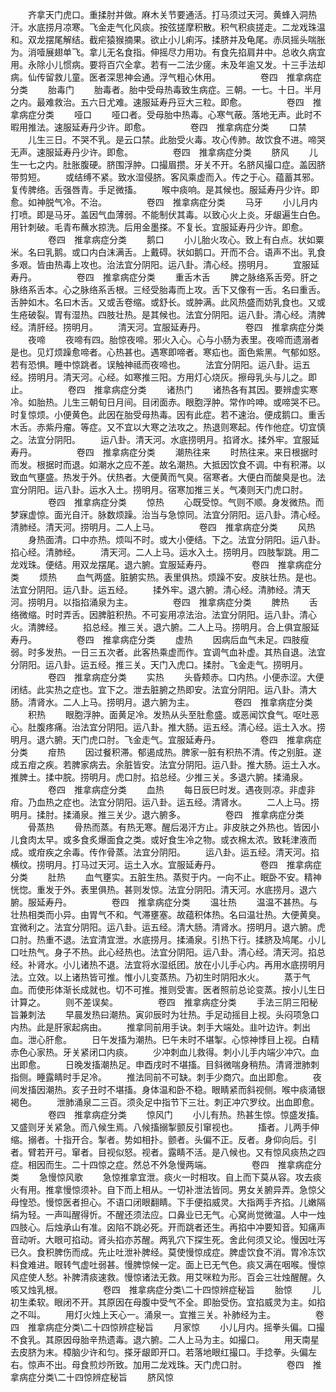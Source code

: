 <!-- { "loadSidebar": true } -->
　　齐拿天门虎口。重揉肘并做。麻木关节要通活。打马须过天河。黄蜂入洞热汗。水底捞月凉寒。飞金走气化风痰。按弦搓摩积散。积气积痰搓走。二龙戏珠温和。双龙摆尾解结。截疟猿猴摘果。欲止小儿痢泻。揉脐并及龟尾。赤凤摇头喘胀为。消噎展翅单飞。拿儿无名食指。伸摇尽力用功。有食先掐肩井中。总收久病宜用。永除小儿惯病。要将百穴全拿。若有一二法少瘥。未及年逾又发。十三手法却病。仙传留救儿童。医者深思神会通。浮气粗心休用。
　　
　　卷四　推拿病症分类
　　胎毒门
　　胎毒者。胎中受母热毒致生病症。三朝。一七。十日。半月之内。最难救治。五六日尤难。速服延寿丹豆大三粒。即愈。
　　
　　卷四　推拿病症分类
　　哑口
　　哑口者。受母胎中热毒。心寒气蔽。落地无声。此时不暇用推法。速服延寿丹少许。即愈。
　　
　　卷四　推拿病症分类
　　口禁
　　儿生三日。不哭不乳。是云口禁。此胎受火毒。攻心传肺。故饮食不进。啼哭无声。速服延寿丹少许。即愈。
　　
　　卷四　推拿病症分类
　　脐风
　　儿生一七之内。肚胀腹硬。脐围浮肿。口撮眉攒。牙关不开。名脐风撮口症。盖因脐带剪短。
　　或结缚不紧。致水湿侵脐。客风乘虚而入。传之于心。蕴蓄其邪。复传脾络。舌强唇青。手足微搐。
　　喉中痰响。是其候也。服延寿丹少许。即愈。如神脱气冷。不治。
　　
　　卷四　推拿病症分类
　　马牙
　　小儿月内打喷。即是马牙。盖因气血薄弱。不能制伏其毒。以致心火上炎。牙龈遍生白色。用针刺破。毛青布蘸水掠洗。后用金墨搽。不复长。宜服延寿丹少许。即愈。
　　
　　卷四　推拿病症分类
　　鹅口
　　小儿胎火攻心。致上有白点。状如粟米。名曰乳鹅。或口内白沫满舌。上戴碍。状如鹅口。开而不合。语声不出。乳食多艰。皆由热毒上攻也。治法宜分阴阳。运八卦。清心经。捞明月。
　　宜服延寿丹。
　　
　　卷四　推拿病症分类
　　重舌木舌
　　脾之脉络系舌旁。肝之脉络系舌本。心之脉络系舌根。三经受胎毒而上攻。舌下又像有一舌。名曰重舌。舌肿如木。名曰木舌。又或舌卷缩。或舒长。或肿满。此风热盛而妨乳食也。又或生疮破裂。胃有湿热。四肢壮热。是其候也。法宜分阴阳。运八卦。清心经。清脾经。清肝经。捞明月。
　　清天河。宜服延寿丹。
　　
　　卷四　推拿病症分类
　　夜啼
　　夜啼有四。胎惊夜啼。邪火入心。心与小肠为表里。夜啼而遗溺者是也。见灯烦躁愈啼者。心热甚也。遇寒即啼者。寒疝也。面色紫黑。气郁如怒。若有恐惧。睡中惊跳者。误触神祗而夜啼也。
　　法宜分阴阳。运八卦。运五经。捞明月。清天河。心经。如寒推三阳。方用灯心烧灰。擦母乳头与儿之。即止。
　　
　　卷四　推拿病症分类
　　诸热门
　　诸热各有其因。要辨虚实寒冷。如胎热。儿生三朝旬日月间。目闭面赤。眼胞浮肿。常作吟呻。或啼哭不已。时复惊烦。小便黄色。此因在胎受母热毒。因有此症。若不速治。便成鹅口。重舌木舌。赤紫丹瘤。等症。又不宜以大寒之法攻之。热退则寒起。传作他症。切宜慎之。法宜分阴阳。
　　运八卦。清天河。水底捞明月。掐肾水。揉外牢。宜服延寿丹。
　　
　　卷四　推拿病症分类
　　潮热往来
　　时热往来。来日根据时而发。根据时而退。如潮水之应不差。故名潮热。大抵因饮食不调。中有积滞。以致血气壅盛。热发于外。伏热者。大便黄而气臭。宿寒者。大便白而酸臭是也。法宜分阴阳。运八卦。运水入土。捞明月。宿寒加推三关。气凑则天门虎口肘。
　　
　　卷四　推拿病症分类
　　惊热
　　心既受惊。气则不顺。身发微热。而梦寐虚惊。面光自汗。脉数烦躁。治当与急惊同。法宜分阴阳。运八卦。清心经。清肺经。清天河。捞明月。二人上马。
　　
　　卷四　推拿病症分类
　　风热
　　身热面清。口中亦热。烦叫不时。或大小便结。下之。法宜分阴阳。运八卦。掐心经。清肺经。
　　清天河。二人上马。运水入土。捞明月。四肢掣跳。用二龙戏珠。便结。用双龙摆尾。退六腑。宜服延寿丹。
　　
　　卷四　推拿病症分类
　　烦热
　　血气两盛。脏腑实热。表里俱热。烦躁不安。皮肤壮热。是也。法宜分阴阳。运八卦。运五经。
　　揉外牢。退六腑。清心经。清肺经。清天河。捞明月。以指掐涌泉为主。
　　
　　卷四　推拿病症分类
　　脾热
　　舌络微缩。时时弄舌。因脾脏积热。不可妄用凉法治。法宜分阴阳。运八卦。清心火。清脾经。
　　掐总经。推三关。退六腑。二人上马。捞明月。合上俱宜服延寿丹。
　　
　　卷四　推拿病症分类
　　虚热
　　因病后血气未足。四肢瘦弱。时多发热。一日三五次者。此客热乘虚而作。宜调气血补虚。其热自退。法宜分阴阳。运八卦。运五经。推三关。天门入虎口。揉肘。飞金走气。捞明月。
　　
　　卷四　推拿病症分类
　　实热
　　头昏颊赤。口内热。小便赤涩。大便闭结。此实热之症也。宜下之。泄去脏腑之热即安。法宜分阴阳。运八卦。清大肠。清肾水。二人上马。捞明月。退六腑为主。
　　
　　卷四　推拿病症分类
　　积热
　　眼胞浮肿。面黄足冷。发热从头至肚愈盛。或恶闻饮食气。呕吐恶心。肚腹疼痛。治法宜分阴阳。运八卦。推大肠。运五经。清心经。运土入水。捞明月。退六腑。天门虎口肘。飞金走气。宜服延寿丹。
　　
　　卷四　推拿病症分类
　　疳热
　　因过餐积滞。郁遏成热。脾家一脏有积热不清。传之别脏。遂成五疳之疾。若脾家病去。余脏皆安。法宜分阴阳。运八卦。推大肠。运土入水。推脾土。揉中脘。捞明月。虎口肘。掐总经。少推三关。多退六腑。揉涌泉。
　　
　　卷四　推拿病症分类
　　血热
　　每日辰巳时发。遇夜则凉。非虚非疳。乃血热之症也。法宜分阴阳。运八卦。运五经。清肾水。
　　二人上马。捞明月。揉肘。揉涌泉。推三关少。退六腑多。
　　
　　卷四　推拿病症分类
　　骨蒸热
　　骨热而蒸。有热无寒。醒后渴汗方止。非皮肤之外热也。皆因小儿食肉太早。或多食炙爆面食之类。或好食生冷之物。或衣棉太浓。致耗津液而成。或疳疾之余毒。传作骨蒸。法宜分阴阳。
　　运八卦。运五经。清天河。掐横纹。捞明月。打马过天河。运土入水。宜服延寿丹。
　　
　　卷四　推拿病症分类
　　肚热
　　血气壅实。五脏生热。蒸熨于内。一向不止。眠卧不安。精神恍惚。重发于外。表里俱热。甚则发惊。法宜分阴阳。清天河。水底捞月。退六腑。服延寿丹。
　　
　　卷四　推拿病症分类
　　温壮热
　　温温不甚热。与壮热相类而小异。由胃气不和。气滞壅塞。故蕴积体热。名曰温壮热。大便黄臭。宜微利之。法宜分阴阳。运八卦。运五经。清大肠。清肾水。捞明月。退六腑。虎口肘。热重不退。法宜清宜泄。水底捞月。揉涌泉。引热下行。揉脐及鸠尾。小儿口吐热气。身子不热。此心经热也。法宜分阴阳。运八卦。清心经。清天河。掐总经。补肾水。小儿诸热不退。法宜将水湿纸团。放在小儿手心内。再用水底捞明月法。立效。以上诸热皆可推。惟小儿变蒸热。乃初生时阴阳水火。
　　蒸于气血。而使形体渐长成就也。切不可推。推则受害。医者照前总论变蒸。按小儿生日计算之。
　　则不差误矣。
　　
　　卷四　推拿病症分类
　　手法三阴三阳秘旨兼刺法
　　早晨发热曰潮热。寅卯辰时为壮热。手足动摇目上视。头闷项急口内热。此是肝家起病由。
　　推拿同前用手诀。刺手大端处。韭叶边许。刺出血。泄心肝愈。
　　日午发搐为潮热。巳午未时不堪掣。心惊神悸目上视。白精赤色心家热。牙关紧闭口内痰。
　　少冲刺血儿救得。刺小儿手内端少冲穴。血出即愈。
　　日晚发搐潮热足。申酉戌时不堪搐。目斜微喘身稍热。清肾泄肺刺指侧。睡露睛时手足冷。
　　推法同前不可缺。刺手少商穴。血出即愈。
　　夜间发搐因潮热。亥子丑时不堪搐。身体温和卧不稳。眼睛紧而斜视侧。喉中痰涌银褐色。
　　泄肺涌泉二三百。须灸足中指节下三壮。刺正冲穴罗纹。出血即愈。
　　
　　卷四　推拿病症分类
　　惊风门
　　小儿有热。热甚生惊。惊盛发搐。又盛则牙关紧急。而八候生焉。八候搐搦掣颤反引窜视也。
　　搐者。儿两手伸缩。搦者。十指开合。掣者。势如相扑。颤者。头偏不正。反者。身仰向后。引者。臂若开弓。窜者。目视似怒。视者。露睛不活。是八候也。又有惊风痰热之四症。相因而生。二十四惊之症。然总不外急慢两端。
　　
　　卷四　推拿病症分类
　　急慢惊风歌
　　急惊推拿宜泄。痰火一时相攻。自上而下莫从容。攻去痰火有用。推拿慢惊须补。自下而上相从。一切补泄法皆同。男女关腑异弄。急惊父母惶恐。慢惊医者担心。不语口闭眼翻睛。下手便掐威灵。大指两手齐掐。儿嫩隔绢为轻。一声叫醒得忻。不醒还须法应。口鼻业已无气。心窝尚觉微温。人中一烛四肢心。后烛承山有准。囟陷不跳必死。开而跳者还生。再掐中冲要知音。知痛声音动听。大眼可掐动。肾头掐亦苏醒。两乳穴下探生死。舍此何须又论。慢因吐泻已久。食积脾伤而成。先止吐泄补脾经。莫使慢惊成症。脾虚饮食不消。胃冷冻饮料食难进。眼转气虚吐弱甚。慢脾惊候一定。面上已无气色。痰又满在咽喉。慢惊风症使人愁。补脾清痰速救。慢惊诸法无救。用艾咪粒为形。百会三壮烛醒醒。久咳又烛乳根。
　　
　　卷四　推拿病症分类\二十四惊辨症秘旨
　　胎惊
　　儿初生柔软。眼闭不开。其原因在母腹中受气不全。即胎受伤。宜掐威灵为主。如掐之不叫。
　　用灯火烛上天心一。涌泉一。宜推三关。补肺经为主。
　　
　　卷四　推拿病症分类\二十四惊辨症秘旨
　　月家惊
　　小儿月内。摇拳头偏。口撮不食乳。其原因母胎辛热遗毒。退六腑。二人上马为主。如撮口。
　　用天南星去皮脐为末。樟脑少许和匀。搽牙龈即开口。若落地眼红撮口。手捻拳。头偏左右。惊声不出。母食煎炒所致。加用二龙戏珠。天门虎口肘。
　　
　　卷四　推拿病症分类\二十四惊辨症秘旨
　　脐风惊
